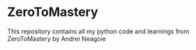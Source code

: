 # ZeroToMastery
This repository contains all my python code and learnings from ZeroToMastery by Andrei Neagoie 
